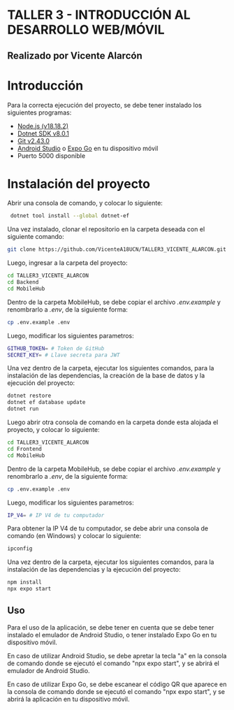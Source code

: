 # TALLER 3 - INTRODUCCIÓN AL DESARROLLO WEB/MÓVIL

## Realizado por Vicente Alarcón

# Introducción

Para la correcta ejecución del proyecto, se debe tener instalado los siguientes programas:

- [Node.js (v18.18.2)](https://nodejs.org/download/release/v18.18.2/node-v18.18.2-x64.msi)
- [Dotnet SDK v8.0.1](https://dotnet.microsoft.com/es-es/download/dotnet/thank-you/sdk-8.0.100-windows-x64-installer)
- [Git v2.43.0](https://git-scm.com/downloads)
- [Android Studio](https://developer.android.com/studio) o [Expo Go](https://expo.dev/client) en tu dispositivo móvil
- Puerto 5000 disponible

# Instalación del proyecto

Abrir una consola de comando, y colocar lo siguiente:

```bash
 dotnet tool install --global dotnet-ef
```

Una vez instalado, clonar el repositorio en la carpeta deseada con el siguiente comando:

```bash
git clone https://github.com/VicenteA18UCN/TALLER3_VICENTE_ALARCON.git
```

Luego, ingresar a la carpeta del proyecto:

```bash
cd TALLER3_VICENTE_ALARCON
cd Backend
cd MobileHub
```

Dentro de la carpeta MobileHub, se debe copiar el archivo _.env.example_ y renombrarlo a _.env_, de la siguiente forma:

```bash
cp .env.example .env
```

Luego, modificar los siguientes parametros:

```bash
GITHUB_TOKEN= # Token de GitHub
SECRET_KEY= # Llave secreta para JWT
```

Una vez dentro de la carpeta, ejecutar los siguientes comandos, para la instalación de las dependencias, la creación de la base de datos y la ejecución del proyecto:

```bash
dotnet restore
dotnet ef database update
dotnet run
```

Luego abrir otra consola de comando en la carpeta donde esta alojada el proyecto, y colocar lo siguiente:

```bash
cd TALLER3_VICENTE_ALARCON
cd Frontend
cd MobileHub
```

Dentro de la carpeta MobileHub, se debe copiar el archivo _.env.example_ y renombrarlo a _.env_, de la siguiente forma:

```bash
cp .env.example .env
```

Luego, modificar los siguientes parametros:

```bash
IP_V4= # IP V4 de tu computador
```

Para obtener la IP V4 de tu computador, se debe abrir una consola de comando (en Windows) y colocar lo siguiente:

```bash
ipconfig
```

Una vez dentro de la carpeta, ejecutar los siguientes comandos, para la instalación de las dependencias y la ejecución del proyecto:

```bash
npm install
npx expo start
```

## Uso

Para el uso de la aplicación, se debe tener en cuenta que se debe tener instalado el emulador de Android Studio, o tener instalado Expo Go en tu dispositivo móvil.

En caso de utilizar Android Studio, se debe apretar la tecla "a" en la consola de comando donde se ejecutó el comando "npx expo start", y se abrirá el emulador de Android Studio.

En caso de utilizar Expo Go, se debe escanear el código QR que aparece en la consola de comando donde se ejecutó el comando "npx expo start", y se abrirá la aplicación en tu dispositivo móvil.
